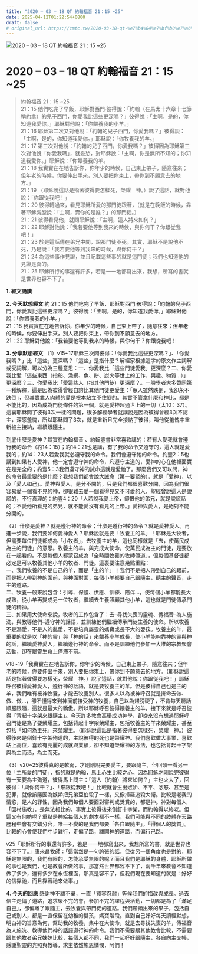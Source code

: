 ```yaml
---
title: "2020 – 03 – 18 QT 約翰福音 21：15 ~25"
date: 2025-04-12T01:22:54+0800
draft: false
# original_url: https://cmtc.tw/2020-03-18-qt-%e7%b4%84%e7%bf%b0%e7%a6%8f%e9%9f%b3-21%ef%bc%9a15-25
---
```


![2020 – 03 – 18 QT 約翰福音 21：15 ~25](/images/qt.jpg   "2020 – 03 – 18 QT 約翰福音 21：15 ~25")

# 2020 – 03 – 18 QT 約翰福音 21：15 ~25

> 約翰福音 21：15 ~25  
> 21：15 他們吃完了早飯，耶穌對西門‧彼得說：「約翰（在馬太十六章十七節稱約拿）的兒子西門，你愛我比這些更深嗎？」彼得說：「主啊，是的，你知道我愛你。」耶穌對他說：「你餵養我的小羊。」  
> 21：16 耶穌第二次又對他說：「約翰的兒子西門，你愛我嗎？」彼得說：「主啊，是的，你知道我愛你。」耶穌說：「你牧養我的羊。」  
> 21：17 第三次對他說：「約翰的兒子西門，你愛我嗎？」彼得因為耶穌第三次對他說「你愛我嗎」，就憂愁，對耶穌說：「主啊，你是無所不知的；你知道我愛你。」耶穌說：「你餵養我的羊。  
> 21：18 我實實在在地告訴你，你年少的時候，自己束上帶子，隨意往來；但年老的時候，你要伸出手來，別人要把你束上，帶你到不願意去的地方。」  
> 21：19 （耶穌說這話是指著彼得要怎樣死，榮耀　神。）說了這話，就對他說：「你跟從我吧！」  
> 21：20 彼得轉過來，看見耶穌所愛的那門徒跟著，（就是在晚飯的時候，靠著耶穌胸膛說：「主啊，賣你的是誰？」的那門徒。）  
> 21：21 彼得看見他，就問耶穌說：「主啊，這人將來如何？」  
> 21：22 耶穌對他說：「我若要他等到我來的時候，與你何干？你跟從我吧！」  
> 21：23 於是這話傳在弟兄中間，說那門徒不死。其實，耶穌不是說他不死，乃是說：「我若要他等到我來的時候，與你何干？」  
> 21：24 為這些事作見證，並且記載這些事的就是這門徒；我們也知道他的見證是真的。  
> 21：25 耶穌所行的事還有許多，若是一一地都寫出來，我想，所寫的書就是世界也容不下了。

**1. 經文誦讀**

**2.  今天默想經文**
約 21：15 他們吃完了早飯，耶穌對西門‧彼得說：「約翰的兒子西門，你愛我比這些更深嗎？」彼得說：「主啊，是的，你知道我愛你。」耶穌對他說：「你餵養我的小羊。」  
21：18 我實實在在地告訴你，你年少的時候，自己束上帶子，隨意往來；但年老的時候，你要伸出手來，別人要把你束上，帶你到不願意去的地方。  
21：22 耶穌對他說：「我若要他等到我來的時候，與你何干？你跟從我吧！

**3. 分享默想經文**
（1）v15\~17耶穌三次問彼得：「你愛我比這些更深嗎？」、「你愛我嗎？」比「這些」更深嗎？「這些」是指什麼？解經家根據這字的原文作主詞解或受詞解，可以分為三種意思：一、你愛我比「這些門徒愛我」更深麼？二、你愛我比愛「這些東西（指船、漁網、魚、餅、炭火等世上的工作、興趣、物質…）」更深麼？三、你愛我比「愛這些人（指其他門徒）更深麼？。一般學者大多贊同第一種解釋，這是因為彼得曾經自誇比其他門徒更愛主：「眾人雖然跌倒，我卻永不跌倒」，但其實靠人肉體的愛是根本站立不住腳的。其實不管拿什麼和神比，都是不能比的，因為成為門徒條件的第一個，就是愛神超過世上的一切（太10：37）。這裏耶穌問了彼得3次一樣的問題，很多解經學者就講說是因為彼得曾經3次不認主，深感羞愧，所以耶穌問了3次，就是重新且完全接納了彼得，叫他從羞愧中重新被主接納，繼續跟隨主。

到底什麼是愛神？其實在約翰福音 、約翰壹書非常喜歡講的：若有人愛我就會遵行我的命令（約14：15）；約14：21也是講，有了我的命令又遵守的，這人就是愛我的；約14：23人若愛我就必遵守我的命令。我們會遵守祂的命令。約壹2：5也講到如果有人愛神，他一定會遵守神的命令，凡遵守主道的，愛神的心在他裡面實在是完全的；約壹5：3我們遵守神的誡命這就是愛祂了。那麼我們又可以問，神的命令最重要的是什麼？我想我們都會說大誡命（第一要緊的），就是「愛神」，以及「愛人如己」。愛神與愛人，是分不開的，只是我們都很喜歡分開，因為我們很容易愛一個看不見的神，卻很難去愛一個看得見又不可愛的人，聖經曾說這人是說謊的，不行真理的：約壹4：20「人若說我愛上帝，卻恨他的弟兄，就是說謊話的；不愛他所看見的弟兄，就不能愛沒有看見的上帝。」愛神與愛人，是絕對不能分開的。

（2）什麼是愛神？就是遵行神的命令；什麼是遵行神的命令？就是愛神愛人。再進一步說，我們要如何愛神愛人？耶穌說就是要「牧養主的羊」！耶穌是大牧者，但需要每位門徒都成為「小牧者」，去牧養主的羊，這也同樣就是「去，使萬民成為主的門徒」的意思。牧養主的羊，與完成大使命，使萬民成為主的門徒，是要放在一起看的。不是每個人都蒙召成為「全時間牧養的牧師傳道」，但每個基督徒都必定是可以牧養其他小羊的牧者、門徒。這裏要注意幾點重點：  
一、我們牧養的不是自己的羊，而是「主的羊」！我們不是把人帶到自己的跟前，而是把人帶到神的面前，與神面對面，每個小羊都要自己跟隨主，聽主的聲音，走主的道路。  
二、牧養一般來說包含：引導、保護、供應、訓練、陪伴…，使每個小羊都能長大成熟，從小羊再變成另一位牧者，繼續去生養照顧其他小羊，這也就是門徒傳承門徒的精神。  
三、如果用大使命來說，牧者的工作包含了：去–尋找失喪的靈魂、傳福音–為人施洗，與教導他們–遵守神的話語，並訓練他們繼續傳承門徒生養的使命。所以牧養不是溺愛，不是人的亂愛，不是培育屬靈的媽寶或長不大的嬰孩。牧養主的羊，最重要的就是以「神的靈」與「神的話」來餵養小羊成長，使小羊能夠靠神的靈與神的話，繼續愛神愛人，繼續遵行神的命令。而不是訓練他們參加一大堆的宗教聚會活動，卻在屬靈生命上停滯不前。

v18\~19「我實實在在地告訴你，你年少的時候，自己束上帶子，隨意往來；但年老的時候，你要伸出手來，別人要把你束上，帶你到不願意去的地方。（耶穌說這話是指著彼得要怎樣死，榮耀　神。）說了這話，就對他說：你跟從我吧！」耶穌呼召彼得愛神愛人，遵行神的話語，就是要牧養主的羊。但是彼得自己也是主的羊，我們唯有被神牧養，才能去牧養別人。很多人以為被神呼召就是拼命去做、做、做…，卻不懂得來到神面前接受神的牧養，自己以為翅膀硬了，不肯每天聽話順服跟隨，這就是最大的驕傲。所以耶穌呼召彼得餵養主的羊，接下來就是呼召彼得「背起十字架來跟隨主」。今天許多教會高舉成功神學，卻從來沒有想過耶穌呼召門徒是為了要榮耀主，包括背起十字架榮耀主，包括牧養主的羊來榮耀主，甚至包括「如何為主死」來榮耀主。（耶穌說這話是指著彼得要怎樣死，榮耀　神。）彼得後來是倒釘十字架殉道的，主說彼得的死也是榮耀神。我們喜歡做大事業，喜歡站上高位，喜歡有亮麗的成就與業績，卻不知道榮耀神的方法，也包括背起十字架與為主而活，為主而死。

（3）v20\~25彼得真的是軟弱，才剛剛說完要愛主，要跟隨主，但回頭一看另一位「主所愛的門徒」，指的就是約翰，馬上心生比較之心。因為耶穌才剛說完彼得有一天要為主殉道，彼得馬上問主：「這人（約翰）將來如何？」主也火大了，回彼得：「與你何干？」、「來跟從我吧！」比較就會生出嫉妒、不平、忿怒、甚至是犯罪，就像該隱因為嫉妒把兄弟亞伯殺了一樣，又像掃羅追殺大衛。比較是老我的情慾，是人的罪性，因為我們每個人要面對審判或獎賞的，都是神。神對每個人「因材施教」，是無法相比的。事實上彼得後來倒釘十字架，而約翰得以終老。但這又有何妨呢？重點是神給每個人的劇本都不一樣，我們可能與不同的肢體在天路歷程中會有交錯分合，唯一不變的是我們都要「各自跟隨主」，「得個人的獎賞」。比較的心會使我們寸步難行，走偏了路，離開神的道路，而偏行己路。

v25「耶穌所行的事還有許多，若是一一地都寫出來，我想所寫的書，就是世界也容不下了。」康來昌牧師：「這當然是一句誇張的話，但從另一個角度也是對的，耶穌是無限的，我們有限的，怎能承受無限的呢？而且我們是耶穌的身體，耶穌所做的事也是我們，也是教會所做的事，那當然世界都容不下了，兩千年來教會不知道做了多少，還有多少在永恆裡面，那真是容不了，但我們現在要知道的就是：好好的信靠祂，而且靠著祂來做事。」

**4. 今天的回應**
感謝神不離不棄，一直「寬容忍耐」等候我們的悔改與成長。過去信主走偏了道路，追求聚不完的會，參加不完的課程與活動，一切都是為了「滿足自己」，卻偏離了跟隨主，去牧養與帶門徒的道路。我們帶領出來的果子，包括自己或別人，都是一直保留在幼稚的嬰孩，媽寶階段。直到自己好好每天讀經默想，明白神的旨意為何，幫助我的牧養，集中在大使命，就是去尋找失喪的羊，傳福音為人施洗、教導他們神的話語遵行神的命令。我們不需要跟其他教會比較，不需要跟其他牧者弟兄姊妹比較，每個人都不同，我們一起好好跟隨主，各自向主交帳，感謝聖靈的光照與教導，求主依然施恩憐憫，阿們！
